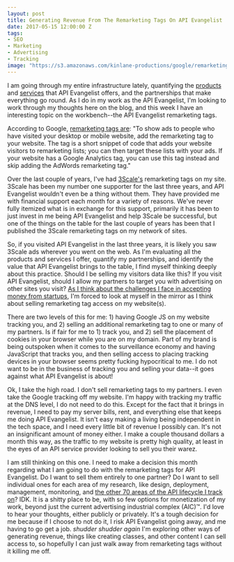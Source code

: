 ```yaml
---
layout: post
title: Generating Revenue From The Remarketing Tags On API Evangelist
date: 2017-05-15 12:00:00 Z
tags:
- SEO
- Marketing
- Advertising
- Tracking
image: "https://s3.amazonaws.com/kinlane-productions/google/remarketing_products_sm.jpg"
---
```

I am going through my entire infrastructure lately, quantifying the [products](http://apievangelist.com/products/) and [services](http://apievangelist.com/services/) that API Evangelist offers, and the partnerships that make everything go round. As I do in my work as the API Evangelist, I'm looking to work through my thoughts here on the blog, and this week I have an interesting topic on the workbench--the API Evangelist remarketing tags.

According to Google, [remarketing tags are](https://support.google.com/adwords/answer/2472738): "To show ads to people who have visited your desktop or mobile website, add the remarketing tag to your website. The tag is a short snippet of code that adds your website visitors to remarketing lists; you can then target these lists with your ads. If your website has a Google Analytics tag, you can use this tag instead and skip adding the AdWords remarketing tag."

Over the last couple of years, I've had [3Scale's](http://3scale.net) remarketing tags on my site. 3Scale has been my number one supporter for the last three years, and API Evangelist wouldn't even be a thing without them. They have provided me with financial support each month for a variety of reasons. We've never fully itemized what is in exchange for this support, primarily it has been to just invest in me being API Evangelist and help 3Scale be successful, but one of the things on the table for the last couple of years has been that I published the 3Scale remarketing tags on my network of sites.

So, if you visited API Evangelist in the last three years, it is likely you saw 3Scale ads wherever you went on the web. As I'm evaluating all the products and services I offer, quantify my partnerships, and identify the value that API Evangelist brings to the table, I find myself thinking deeply about this practice. Should I be selling my visitors data like this? If you visit API Evangelist, should I allow my partners to target you with advertising on other sites you visit? [As I think about the challenges I face in accepting money from startups](https://apievangelist.com/2017/05/11/my-challenges-when-taking-money-from-startups-as-the-api-evangelist/), I'm forced to look at myself in the mirror as I think about selling remarketing tag access on my website(s).

There are two levels of this for me: 1) having Google JS on my website tracking you, and 2) selling an additional remarketing tag to one or many of my partners. Is if fair for me to 1) track you, and 2) sell the placement of cookies in your browser while you are on my domain. Part of my brand is being outspoken when it comes to the surveillance economy and having JavaScript that tracks you, and then selling access to placing tracking devices in your browser seems pretty fucking hypocritical to me. I do not want to be in the business of tracking you and selling your data--it goes against what API Evangelist is about!

Ok, I take the high road. I don't sell remarketing tags to my partners. I even take the Google tracking off my website. I'm happy with tracking my traffic at the DNS level, I do not need to do this. Except for the fact that it brings in revenue, I need to pay my server bills, rent, and everything else that keeps me doing API Evangelist. It isn't easy making a living being independent in the tech space, and I need every little bit of revenue I possibly can. It's not an insignificant amount of money either. I make a couple thousand dollars a month this way, as the traffic to my website is pretty high quality, at least in the eyes of an API service provider looking to sell you their warez.

I am still thinking on this one. I need to make a decision this month regarding what I am going to do with the remarketing tags for API Evangelist. Do I want to sell them entirely to one partner? Do I want to sell individual ones for each area of my research, like design, deployment, management, monitoring, and [the other 70 areas of the API lifecycle I track on](http://apievangelist.com/api-lifecycle/)? IDK. It is a shitty place to be, with so few options for monetization of my work, beyond just the current advertising industrial complex (AIC)™. I'd love to hear your thoughts, either publicly or privately. It's a tough decision for me because if I choose to not do it, I risk API Evangelist going away, and me having to go get a job. *shudder* *shudder again* I'm exploring other ways of generating revenue, things like creating classes, and other content I can sell access to, so hopefully I can just walk away from remarketing tags without it killing me off.
